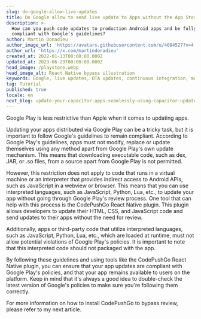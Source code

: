 ```yaml
---
slug: do-google-allow-live-updates
title: Do Google allow to send live update to Apps without the App Store review.
description: >-
  How can you push code updates to production Android apps and be fully
  compliant with Google’s guidelines? 
author: Martin Donadieu
author_image_url: 'https://avatars.githubusercontent.com/u/4084527?v=4'
author_url: 'https://x.com/martindonadieu'
created_at: 2022-01-13T00:00:00.000Z
updated_at: 2023-06-29T00:00:00.000Z
head_image: /playstore.webp
head_image_alt: React Native bypass illustration
keywords: Google, live updates, OTA updates, continuous integration, mobile app updates
tag: Tutorial
published: true
locale: en
next_blog: update-your-capacitor-apps-seamlessly-using-capacitor-updater
---
```


Google Play is less restrictive than Apple when it comes to updating apps.

Updating your apps distributed via Google Play can be a tricky task, but it is important to follow Google's guidelines to remain compliant. According to Google Play's guidelines, apps must not modify, replace or update themselves using any method apart from Google Play's own update mechanism. This means that downloading executable code, such as dex, JAR, or .so files, from a source apart from Google Play is not permitted.

However, this restriction does not apply to code that runs in a virtual machine or an interpreter that provides indirect access to Android APIs, such as JavaScript in a webview or browser. This means that you can use interpreted languages, such as JavaScript, Python, Lua, etc., to update your app without going through Google Play's review process. One tool that can help with this process is the CodePushGo React Native plugin. This plugin allows developers to update their HTML, CSS, and JavaScript code and send updates to their apps without the need for review.

Additionally, apps or third-party code that utilize interpreted languages, such as JavaScript, Python, Lua, etc., which are loaded at runtime, must not allow potential violations of Google Play's policies. It is important to note that this interpreted code should not packaged with the app.

By following these guidelines and using tools like the CodePushGo React Native plugin, you can ensure that your app updates are compliant with Google Play's policies, and that your app remains available to users on the platform. Keep in mind that it's always a good idea to double-check the latest version of Google's policies to make sure you're following them correctly.

For more information on how to install CodePushGo to bypass review, please refer to my next article.
